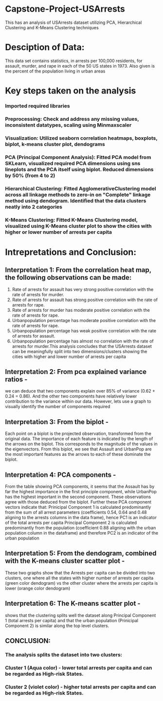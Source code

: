 # Capstone-Project-USArrests
This has an analysis of USArrests dataset utilizing PCA, Hierarchical Clustering and K-Means Clustering techniques

# Desciption of Data: 
This data set contains statistics, in arrests per 100,000 residents,
for assault, murder, and rape in each of the 50 US states in 1973. Also given is the
percent of the population living in urban areas

# Key steps taken on the analysis
### Imported required libraries
### Preprocessing: Check and address any missing values, inconsistent datatypes, scaling using Minmaxscaler
### Visualization: Utilized seaborn correlation heatmaps, boxplots, biplot, k-means cluster plot, dendograms
### PCA (Principal Component Analysis): Fitted PCA model from SKLearn, visualized required PCA dimensions using sns lineplots and the PCA itself using biplot. Reduced dimensions by 50% (from 4 to 2)
### Hierarchical Clustering: Fitted AgglomerativeClustering model across all linkage methods to zero-in on "Complete" linkage method using dendogram. Identified that the data clusters neatly into 2 categories
### K-Means Clustering: Fitted K-Means Clustering model, visualized using K-Means cluster plot to show the cities with higher or lower number of arrests per capita

# Intrepretations and Conclusion: 

## Interpretation 1: From the correlation heat map, the following observations can be made:
1) Rate of arrests for assault has very strong positive correlation with the rate of arrests for murder.
2) Rate of arrests for assault has strong positive correlation with the rate of arrests for rape.
3) Rate of arrests for murder has moderate positive correlation with the rate of arrests for rape.
4) Urbanpopulation percentage has moderate positive correlation with the rate of arrests for rape.
5) Urbanpopulation percentage has weak positive correlation with the rate of arrests for assault.
6) Urbanpopulation percentage has almost no correlation with the rate of arrests for murder.This analysis concludes that the USArrests dataset can be meaningfully split into two dimensions/clusters showing the cities with higher and lower number of arrests per capita

## Interpretation 2: From pca explained variance ratios - 
we can deduce that two components explain over 85% of variance (0.62 + 0.24 = 0.86). And the other two components have relatively lower contribution to the variance within our data. However, lets use a graph to visually identify the number of components required

## Interpretation 3: From the biplot - 
Each point on a biplot is the projected observation, transformed from the original data. The importance of each feature is indicated by the length of the arrows on the biplot. This corresponds to the magnitude of the values in the eigenvectors. From this biplot, we see that Assault and UrbanPop are the most important features as the arrows to each of these dominate the biplot.

## Interpretation 4: PCA components - 
From the table showing PCA components, it seems that the Assault has by far the highest importance in the first principle component, while UrbanPop has the highest important in the second component. These observations agree with those deduced from the biplot. 
Further these PCA component vectors indicate that:
Prinicipal Component 1 is calculated predominantly from the sum of all arrest parameters (coefficients 0.54, 0.64 and 0.48 aligning to the arrests columns in the data frame), hence PC1 is an indicator of the total arrests per capita
Principal Component 2 is calculated predominantly from the population (coefficient 0.88 aligning with the urban population column in the dataframe) and therefore PC2 is an indicator of the urban population

## Interpretation 5: From the dendogram, combined with the K-means cluster scatter plot - 
These two graphs show that the Arrests per capita can be divided into two clusters, one where all the states with higher number of arrests per capita (green color dendogram) vs the other cluster where the arrests per capita is lower (orange color dendogram)


## Interpretation 6: The K-means scatter plot - 
shows that the clustering splits well the dataset along Principal Component 1 (total arrests per capita) and that the urban population (Prinicipal Component 2) is similar along the top level clusters.

## CONCLUSION:

### The analysis splits the dataset into two clusters:
### Cluster 1 (Aqua color) - lower total arrests per capita and can be regarded as High-risk States.
### Cluster 2 (violet color) - higher total arrests per capita  and can be regarded as High-risk States.
